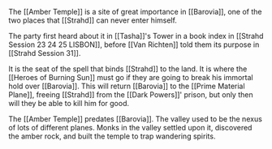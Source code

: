 The [[Amber Temple]] is a site of great importance in [[Barovia]], one of the two places that [[Strahd]] can never enter himself.

The party first heard about it in [[Tasha]]'s Tower in a book index in [[Strahd Session 23 24 25 LISBON]], before [[Van Richten]] told them its purpose in [[Strahd Session 31]].

It is the seat of the spell that binds [[Strahd]] to the land. It is where the [[Heroes of Burning Sun]] must go if they are going to break his immortal hold over [[Barovia]]. This will return [[Barovia]] to the [[Prime Material Plane]], freeing [[Strahd]] from the [[Dark Powers]]' prison, but only then will they be able to kill him for good.

The [[Amber Temple]] predates [[Barovia]]. The valley used to be the nexus of lots of different planes. Monks in the valley settled upon it, discovered the amber rock, and built the temple to trap wandering spirits.